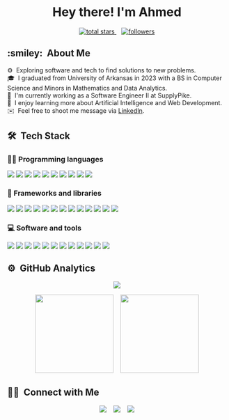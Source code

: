 <h1 align="center">
    Hey there! I'm Ahmed
</h1>

<p align="center">
    <a href="https://github.com/a-mufasa?tab=repositories&sort=stargazers">
        <img alt="total stars" title="Total stars on GitHub" src="https://custom-icon-badges.demolab.com/github/stars/a-mufasa?color=55960c&style=for-the-badge&labelColor=488207&logo=star" />
    </a>
    &nbsp;&nbsp;
    <a href="https://github.com/a-mufasa?tab=followers">
        <img alt="followers" title="Follow me on Github" src="https://custom-icon-badges.demolab.com/github/followers/a-mufasa?color=236ad3&labelColor=1155ba&style=for-the-badge&logo=person-add&label=Follow&logoColor=white" />
    </a>
</p>

<h2>:smiley: &nbsp;About Me</h2>

⚙ &nbsp;Exploring software and tech to find solutions to new problems.\
🎓 &nbsp;I graduated from University of Arkansas in 2023 with a BS in Computer Science and Minors in Mathematics and Data Analytics.\
💼 &nbsp;I'm currently working as a Software Engineer II at SupplyPike.\
🌱 &nbsp;I enjoy learning more about Artificial Intelligence and Web Development.\
✉️ &nbsp;Feel free to shoot me message via [LinkedIn](https://www.linkedin.com/in/ahmed-r-moustafa/).

<h2>🛠 &nbsp;Tech Stack</h2>

<h3>👨‍💻 Programming languages</h3>
<p>
    <a><img src="https://img.shields.io/badge/Jupyter-F37626.svg?logo=Jupyter&logoColor=white" /></a>
    <a><img src="https://img.shields.io/badge/Python-3670A0?logo=python&logoColor=ffdd54" /></a>
    <a><img src="https://img.shields.io/badge/R-%23276DC3.svg?logo=r&logoColor=white" /></a>
    <a><img src="https://img.shields.io/badge/TypeScript-%23007ACC.svg?logo=typescript&logoColor=white" /></a>
    <a><img src="https://img.shields.io/badge/CSS-1572B6.svg?logo=css3&logoColor=white" /></a>
    <a><img src="https://img.shields.io/badge/HTML-E34F26.svg?logo=html5&logoColor=white" /></a>
    <a><img src="https://custom-icon-badges.demolab.com/badge/Java-007396.svg?logo=java&logoColor=white" /></a>
    <a><img src="https://img.shields.io/badge/JavaScript-F7DF1E.svg?logo=javascript&logoColor=black" /></a>
    <a><img src="https://custom-icon-badges.demolab.com/badge/SQL-025E8C.svg?logo=database&logoColor=white" /></a>
    <a><img src="https://img.shields.io/badge/LaTeX-008080.svg?logo=LaTeX&logoColor=white" /></a>
</p>

<h3>🧰 Frameworks and libraries</h3>
<p>
    <a><img src="https://img.shields.io/badge/React-20232a.svg?logo=react&logoColor=%2361DAFB" /></a>
    <a><img src="https://img.shields.io/badge/Vite-bb34fe.svg?logo=vite&logoColor=gold" /></a>
    <a><img src="https://img.shields.io/badge/NumPy-013243.svg?logo=numpy&logoColor=white" /></a>
    <a><img src="https://img.shields.io/badge/Flutter-%2302569B.svg?logo=Flutter&logoColor=white" /></a>
    <a><img src="https://img.shields.io/badge/Redux-%23593d88.svg?logo=redux&logoColor=white" /></a>
    <a><img src="https://img.shields.io/badge/TailwindCSS-%2338B2AC.svg?logo=tailwind-css&logoColor=white" /></a>
    <a><img src="https://img.shields.io/badge/Postgres-%23316192.svg?logo=postgresql&logoColor=white" /></a>
    <a><img src="https://img.shields.io/badge/Keras-%23D00000.svg?logo=Keras&logoColor=white" /></a>
    <a><img src="https://img.shields.io/badge/Matplotlib-%23ffffff.svg?logo=Matplotlib&logoColor=black" /></a>
    <a><img src="https://img.shields.io/badge/Pandas-%23150458.svg?logo=pandas&logoColor=white" /></a>
    <a><img src="https://img.shields.io/badge/scikit--learn-%23F7931E.svg?logo=scikit-learn&logoColor=white" /></a>
    <a><img src="https://img.shields.io/badge/TensorFlow-%23FF6F00.svg?logo=TensorFlow&logoColor=white" /></a>
    <a><img src="https://img.shields.io/badge/Node.js-43853D.svg?logo=node.js&logoColor=white" /></a>
</p>
    

<h3>💻 Software and tools</h3>
<p>
    <a><img src="https://img.shields.io/badge/Git-F05033.svg?logo=git&logoColor=white" /></a>
    <a><img src="https://img.shields.io/badge/GitHub-%23121011.svg?logo=github&logoColor=white" /></a>
    <a><img src="https://img.shields.io/badge/Visual%20Studio%20Code-0078d7.svg?logo=visual-studio-code&logoColor=white" /></a>
    <a><img src="https://img.shields.io/badge/Docker-%230db7ed.svg?logo=docker&logoColor=white" /></a>
    <a><img src="https://img.shields.io/badge/ESLint-4B3263?logo=eslint&logoColor=white" /></a>
    <a><img src="https://img.shields.io/badge/Kubernetes-%23326ce5.svg?logo=kubernetes&logoColor=white" /></a>
    <a><img src="https://img.shields.io/badge/Jira-%230A0FFF.svg?logo=jira&logoColor=white" /></a>
    <a><img src="https://img.shields.io/badge/Postman-FF6C37?logo=postman&logoColor=white" /></a>
    <a><img src="https://img.shields.io/badge/Slack-4A154B?logo=slack&logoColor=white" /></a>
    <a><img src="https://img.shields.io/badge/Sentry-362F5E?logo=sentry&logoColor=white" /></a>
    <a><img src="https://img.shields.io/badge/AWS-%23FF9900.svg?logo=amazon-aws&logoColor=white" /></a>
    <a><img src="https://img.shields.io/badge/Amazon S3-438a25?logo=amazons3&logoColor=white" /></a>
</p>

<h2>⚙️ &nbsp;GitHub Analytics</h2>

<p align="center">
    <img src="https://streak-stats.demolab.com/?user=a-mufasa&theme=dark" />
</p>
<p align="center">
    <img height="180em" src="https://github-readme-stats-eight-theta.vercel.app/api?username=a-mufasa&show_icons=true&theme=dark&include_all_commits=true&count_private=true" />
    &nbsp;&nbsp;
    <img height="180em" src="https://github-readme-stats-eight-theta.vercel.app/api/top-langs/?username=a-mufasa&layout=compact&langs_count=8&theme=dark" />
</p>

<h2>🤝🏻 &nbsp;Connect with Me</h2>

<p align="center">
    <a href="https://www.linkedin.com/in/ahmed-r-moustafa/"><img src="https://img.shields.io/badge/-Ahmed%20Moustafa-0077B5?style=flat&logo=Linkedin&logoColor=white" /></a>
    &nbsp;&nbsp;
    <a href="mailto:ahmedr.moustafa@gmail.com"><img src="https://img.shields.io/badge/-ahmedr.moustafa@gmail.com-D14836?style=flat&logo=Gmail&logoColor=white"/></a>
    &nbsp;&nbsp;
    <a href="https://www.instagram.com/_kingtut/"><img src="https://img.shields.io/badge/-@_kingtut-E4405F?style=flat&logo=Instagram&logoColor=white" /></a>
</p>
